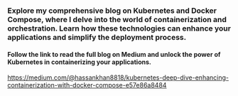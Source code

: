 ### Explore my comprehensive blog on Kubernetes and Docker Compose, where I delve into the world of containerization and orchestration. Learn how these technologies can enhance your applications and simplify the deployment process. 
#### Follow the link to read the full blog on Medium and unlock the power of Kubernetes in containerizing your applications.
https://medium.com/@hassankhan8818/kubernetes-deep-dive-enhancing-containerization-with-docker-compose-e57e86a8484
